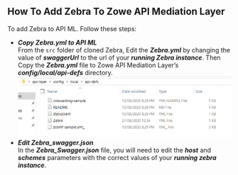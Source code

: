 ## How To Add Zebra To Zowe API Mediation Layer
  To add Zebra to API ML. Follow these steps:
  - ***Copy Zebra.yml to API ML***  
  From the ```src``` folder of cloned Zebra, Edit the ***Zebra.yml*** by changing the value of ***swaggerUrl*** to the url of your ***running Zebra instance***. Then Copy the ***Zebra.yml*** file to Zowe API Mediation Layer’s ***config/local/api-defs*** directory.
    ![](/Documentation/Images/zowe-api-def.png)
  - ***Edit Zebra_swagger.json***  
  In the ***Zebra_Swagger.json*** file, you will need to edit the ***host*** and ***schemes*** parameters with the correct values of your ***running zebra instance***.  
    
